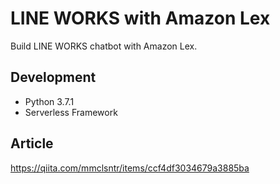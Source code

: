 # LINE WORKS with Amazon Lex

Build LINE WORKS chatbot with Amazon Lex.

## Development
- Python 3.7.1
- Serverless Framework

## Article
https://qiita.com/mmclsntr/items/ccf4df3034679a3885ba
